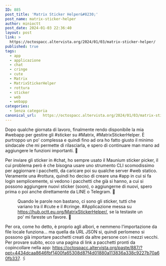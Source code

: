 ```yaml
---
ID: 885
post_title: 'Matrix Sticker Helper&#8230;'
post_name: matrix-sticker-helper
author: minioctt
post_date: 2024-01-03 22:36:40
layout: post
link: >
  https://octospacc.altervista.org/2024/01/03/matrix-sticker-helper/
published: true
tags:
  - app
  - applicazione
  - chat
  - cringe
  - cute
  - Matrix
  - MatrixStickerHelper
  - rottura
  - sticker
  - web
  - webapp
categories:
  - Senza categoria
canonical_url:   https://octospacc.altervista.org/2024/01/03/matrix-sticker-helper/
---
```

<!-- wp:paragraph -->
<p>Dopo qualche giornata di lavoro, finalmente rendo disponibile la mia #webapp per gestire gli #sticker su #Matrix, #MatrixStickerHelper. È purtroppo un po' complessa e quindi fino ad ora ho fatto giusto il minimo sindacale che mi permette di rilasciarla, e spero di continuare man mano ad aggiungere le funzioni importanti. 🙏️</p>
<!-- /wp:paragraph -->

<!-- wp:paragraph -->
<p>Per inviare gli sticker in #chat, ho sempre usato il Maunium sticker picker, il cui problema però è che bisogna usare uno strumento CLI scomodissimo per aggiornare i pacchetti, da caricare poi su qualche server #web statico. Veramente una #rottura, quindi ho deciso di creare una #app in cui si fa login semplicemente, si vedono i pacchetti che già si hanno, a cui si possono aggiungere nuovi sticker (soon), o aggiungerne di nuovi, spero prima o poi anche direttamente da LINE o Telegram. 🥳️</p>
<!-- /wp:paragraph -->

<!-- wp:paragraph -->
<p></p>
<!-- /wp:paragraph -->

<!-- wp:image {"id":891,"sizeSlug":"large","linkDestination":"none"} -->
<figure class="wp-block-image size-large"><img src="{{site.cdnurl}}/assets/uploads/2024/01/Screenshot-from-2024-01-03-21-26-13-960x493.png" alt="" class="wp-image-891"/><figcaption class="wp-element-caption">Quando le parole non bastano, ci sono gli sticker, tutti che variano tra il #cute e il #cringe. #Applicazione messa su <a href="https://hub.octt.eu.org/MatrixStickerHelper/">https://hub.octt.eu.org/MatrixStickerHelper/</a>, se la testaste un po' mi fareste un favore. 💞️</figcaption></figure>
<!-- /wp:image -->

<!-- wp:paragraph -->
<p></p>
<!-- /wp:paragraph -->

<!-- wp:paragraph -->
<p>Per ora, come ho detto, è proprio agli albori, e nemmeno l'importazione da file locale funziona... ma quella da URL JSON si, quindi perlomeno si possono già importare pacchetti creati da altre persone con i mezzi vecchi. Per provare subito, ecco una pagina di link a pacchetti pronti da copincollare nella app: <a href="https://octospacc.altervista.org/paste/887/?ppt=4434dcaa8646fbf1400fa65308d87f4d01880a113836a338c9227b70a60fb337">https://octospacc.altervista.org/paste/887/?ppt=4434dcaa8646fbf1400fa65308d87f4d01880a113836a338c9227b70a60fb337</a>. 🖇️</p>
<!-- /wp:paragraph -->